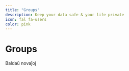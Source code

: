 ```yaml
---
title: "Groups"
description: Keep your data safe & your life private
icon: fal fa-users
color: pink
---
```


# Groups

<span class="tag yellow">Baldaŭ novaĵoj</span>